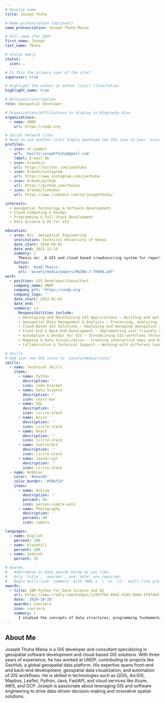 ```yaml
---
# Display name
title: Joseph Thuha

# Name pronunciation (optional)
name_pronunciation: Joseph Thuha Maina

# Full name (for SEO)
first_name: Joseph
last_name: Thuha

# Status emoji
status:
  icon: ☕️

# Is this the primary user of the site?
superuser: true

# Highlight the author in author lists? (true/false)
highlight_name: true

# Role/position/tagline
role: Geospatial Developer

# Organizations/Affiliations to display in Biography blox
organizations:
  - name: UNDP
    url: https://undp.org

# Social network links
# Need to use another icon? Simply download the SVG icon to your `assets/media/icons/` folder.
profiles:
  - icon: at-symbol
    url: 'mailto:josephthuha@gmail.com'
    label: E-mail Me
  - icon: brands/x
    url: https://twitter.com/joethuha
  - icon: brands/instagram
    url: https://www.instagram.com/joethuha
  - icon: brands/github
    url: https://github.com/thuhaa
  - icon: brands/linkedin
    url: https://www.linkedin.com/in/josephthuha/

interests:
  - Geospatial Technology & Software Development
  - Cloud Computing & DevOps
  - Programming & Full-Stack Development
  - Data Science & AI for GIS

education:
  - area: Bsc. Geospatial Engineering
    institution: Technical University of Kenya
    date_start: 2016-09-01
    date_end: 2021-12-19
    summary: |
      Thesis on: _A GIS and cloud based crowdsourcing system for reporting and managing emergent waste disposal sites_. Supervised by [Mr David Kanyari](https://staff.tukenya.ac.ke/?r=portal/profile/public&id=1855).
    button:
      text: 'Read Thesis'
      url: 'assets/media/papers/MAINA-J-THUHA.pdf'
work:
  - position: GIS Developer/Consultant
    company_name: UNDP
    company_url: 'https://undp.org'
    company_logo: ''
    date_start: 2022-01-01
    date_end: ''
    summary: |2-
      Responsibilities include:
      - Developing and Maintaining GIS Applications – Building and optimizing geospatial web applications, including contributions to GeoHub (geohub.data.undp.org).
      - Geospatial Data Management & Analysis – Processing, analyzing, and visualizing spatial datasets using GIS tools like QGIS, ArcGIS, and PostgreSQL/PostGIS.
      - Cloud-Based GIS Solutions – Deploying and managing geospatial systems on cloud platforms such as Azure, AWS, and GCP for scalable and efficient geospatial services.
      - Front-End & Back-End Development – Implementing user-friendly GIS web interfaces with React, SvelteKit, JavaScript, TypeScript, and developing APIs using Python (FastAPI, Django, Flask).
      - Automation & DevOps for GIS – Streamlining GIS workflows through CI/CD pipelines (GitHub Actions, Azure DevOps), Docker/Kubernetes, and automation tools.
      - Mapping & Data Visualization – Creating interactive maps and dashboards using Mapbox, Leaflet, OpenLayers, and integrating them into web applications.
      - Collaboration & Technical Support – Working with different teams, stakeholders, and partners to develop geospatial solutions, provide technical GIS support, and ensure seamless system integration.

# Skills
# Add your own SVG icons to `assets/media/icons/`
skills:
  - name: Technical Skills
    items:
      - name: Python
        description: ''
        icon: code-bracket
      - name: Data Science
        description: ''
        icon: chart-bar
      - name: SQL
        description: ''
        icon: circle-stack
      - name: Azure
        description: ''
        icon: circle-stack
      - name: React
        description: ''
        icon: circle-stack
      - name: Svelte/Kit
        description: ''
        icon: circle-stack
      - name: JavaScript
        description: ''
        icon: circle-stack
  - name: Hobbies
    color: '#eeac02'
    color_border: '#f0bf23'
    items:
      - name: Hiking
        description: ''
        percent: 60
        icon: person-simple-walk
      - name: Photography
        description: ''
        percent: 80
        icon: camera

languages:
  - name: English
    percent: 100
  - name: Kiswahili
    percent: 100
  - name: Spanish
    percent: 25

# Awards.
#   Add/remove as many awards below as you like.
#   Only `title`, `awarder`, and `date` are required.
#   Begin multi-line `summary` with YAML's `|` or `|2-` multi-line prefix and indent 2 spaces below.
awards:
  - title: IBM Python for Data Science and AI
    url: https://www.credly.com/badges/1c5b7fbe-b042-4185-b0de-9f974e973179?source=linked_in_profile
    date: '2020-10-28'
    awarder: Coursera
    icon: coursera
    summary: |
      I studied the concepts of data structures, programming fundamentals and experience with core libraries for data science. By the end, I was familiar with the significant technological trends driving the rise of data science.
---
```


## About Me

Joseph Thuha Maina is a GIS developer and consultant specializing in geospatial software development and cloud-based GIS solutions. With three years of experience, he has worked at UNDP, contributing to projects like GeoHub, a global geospatial data platform. His expertise spans front-end and back-end development, geospatial data visualization, and automation of GIS workflows. He is skilled in technologies such as QGIS, ArcGIS, Mapbox, Leaflet, Python, Java, FastAPI, and cloud services like Azure, AWS, and GCP. Joseph is passionate about leveraging GIS and software engineering to drive data-driven decision-making and innovative spatial solutions.